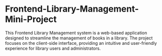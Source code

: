 # Frontend-Library-Management-Mini-Project
This Frontend Library Management system is a web-based application designed to streamline the management of books in a library. The project focuses on the client-side interface, providing an intuitive and user-friendly experience for library users and administrators.
